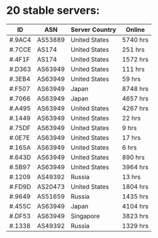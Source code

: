 # 20 stable servers:

| ID | ASN | Server Country | Online |
| ------ | ------ | ------ | ------ |
| #.9AC4 | AS53889 | United States | 5740 hrs |
| #.7CCE | AS174 | United States | 251 hrs |
| #.4F1F | AS174 | United States | 1572 hrs |
| #.D363 | AS63949 | United States | 111 hrs |
| #.3EB4 | AS63949 | United States | 59 hrs |
| #.F507 | AS63949 | Japan | 8748 hrs |
| #.7066 | AS63949 | Japan | 4657 hrs |
| #.A495 | AS63949 | United States | 4267 hrs |
| #.1449 | AS63949 | United States | 22 hrs |
| #.75DF | AS63949 | United States | 9 hrs |
| #.0E7E | AS63949 | United States | 17 hrs |
| #.165A | AS63949 | United States | 6 hrs |
| #.643D | AS63949 | United States | 890 hrs |
| #.5B97 | AS63949 | United States | 3964 hrs |
| #.1209 | AS49392 | Russia | 13 hrs |
| #.FD9D | AS20473 | United States | 1804 hrs |
| #.9649 | AS51659 | Russia | 1435 hrs |
| #.455C | AS63949 | Japan | 4104 hrs |
| #.DF53 | AS63949 | Singapore | 3823 hrs |
| #.1338 | AS49392 | Russia | 1329 hrs |

